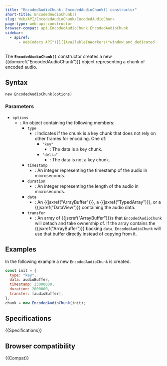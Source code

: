 ```yaml
---
title: "EncodedAudioChunk: EncodedAudioChunk() constructor"
short-title: EncodedAudioChunk()
slug: Web/API/EncodedAudioChunk/EncodedAudioChunk
page-type: web-api-constructor
browser-compat: api.EncodedAudioChunk.EncodedAudioChunk
sidebar:
  - apiref:
      - WebCodecs API")}}{{AvailableInWorkers("window_and_dedicated
---
```


The **`EncodedAudioChunk()`** constructor creates a new {{domxref("EncodedAudioChunk")}} object representing a chunk of encoded audio.

## Syntax

```js-nolint
new EncodedAudioChunk(options)
```

### Parameters

- `options`
  - : An object containing the following members:
    - `type`
      - : Indicates if the chunk is a key chunk that does not rely on other frames for encoding. One of:
        - `"key"`
          - : The data is a key chunk.
        - `"delta"`
          - : The data is not a key chunk.
    - `timestamp`
      - : An integer representing the timestamp of the audio in microseconds.
    - `duration`
      - : An integer representing the length of the audio in microseconds.
    - `data`
      - : An {{jsxref("ArrayBuffer")}}, a {{jsxref("TypedArray")}}, or a {{jsxref("DataView")}} containing the audio data.
    - `transfer`
      - : An array of {{jsxref("ArrayBuffer")}}s that `EncodedAudioChunk` will detach and take ownership of. If the array contains the {{jsxref("ArrayBuffer")}} backing `data`, `EncodedAudioChunk` will use that buffer directly instead of copying from it.

## Examples

In the following example a new `EncodedAudioChunk` is created.

```js
const init = {
  type: "key",
  data: audioBuffer,
  timestamp: 23000000,
  duration: 2000000,
  transfer: [audioBuffer],
};
chunk = new EncodedAudioChunk(init);
```

## Specifications

{{Specifications}}

## Browser compatibility

{{Compat}}
